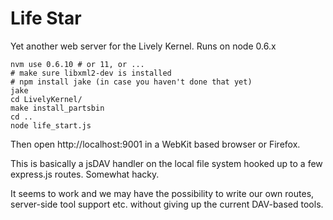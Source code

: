 Life Star
=========

Yet another web server for the Lively Kernel. Runs on node 0.6.x

    nvm use 0.6.10 # or 11, or ...
    # make sure libxml2-dev is installed
    # npm install jake (in case you haven't done that yet)
    jake
    cd LivelyKernel/
    make install_partsbin
    cd ..
    node life_start.js

Then open http://localhost:9001 in a WebKit based browser or Firefox.

This is basically a jsDAV handler on the local file system hooked up to a few express.js routes. Somewhat hacky.

It seems to work and we may have the possibility to write our own routes, server-side tool support etc. without giving up the current DAV-based tools.

